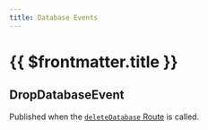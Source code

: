 ```yaml
---
title: Database Events
---
```

# {{ $frontmatter.title }}

## DropDatabaseEvent
Published when the [`deleteDatabase` Route](../../rest/Apis/DatabaseApi.md#deletedatabase) is called.

